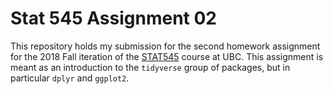 # Stat 545 Assignment 02

This repository holds my submission for the second homework assignment for the 2018 Fall iteration of the [STAT545](http://stat545.com) course at UBC. This assignment is meant as an introduction to the `tidyverse` group of packages, but in particular `dplyr` and `ggplot2`.
